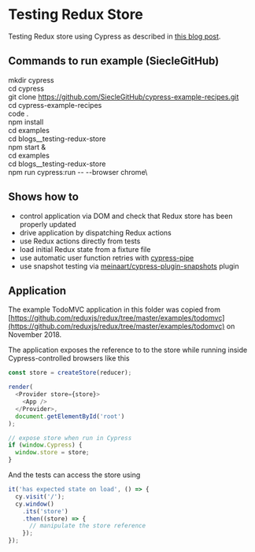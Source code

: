 # Testing Redux Store

Testing Redux store using Cypress as described in [this blog post](https://www.cypress.io/blog/2018/11/14/testing-redux-store/).

## Commands to run example (SiecleGitHub)

mkdir cypress\
cd cypress\
git clone https://github.com/SiecleGitHub/cypress-example-recipes.git \
cd cypress-example-recipes\
code .\
npm install\
cd examples\
cd blogs__testing-redux-store\
npm start &\
cd examples\
cd blogs__testing-redux-store\
npm run cypress:run -- --browser chrome\

## Shows how to

- control application via DOM and check that Redux store has been properly updated
- drive application by dispatching Redux actions
- use Redux actions directly from tests
- load initial Redux state from a fixture file
- use automatic user function retries with [cypress-pipe](https://github.com/NicholasBoll/cypress-pipe#readme)
- use snapshot testing via [meinaart/cypress-plugin-snapshots](https://github.com/meinaart/cypress-plugin-snapshots) plugin

## Application

The example TodoMVC application in this folder was copied from [https://github.com/reduxjs/redux/tree/master/examples/todomvc](https://github.com/reduxjs/redux/tree/master/examples/todomvc) on November 2018.

The application exposes the reference to to the store while running inside Cypress-controlled browsers like this

```js
const store = createStore(reducer);

render(
  <Provider store={store}>
    <App />
  </Provider>,
  document.getElementById('root')
);

// expose store when run in Cypress
if (window.Cypress) {
  window.store = store;
}
```

And the tests can access the store using

```js
it('has expected state on load', () => {
  cy.visit('/');
  cy.window()
    .its('store')
    .then((store) => {
      // manipulate the store reference
    });
});
```
